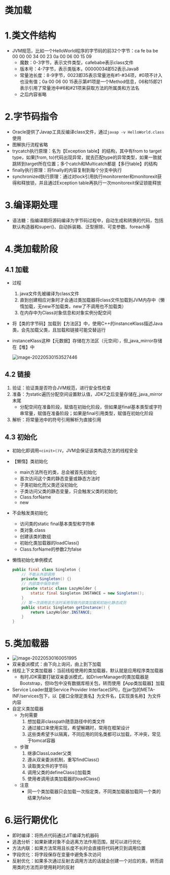 # 类加载

# 1.类文件结构

- JVM规范，比如一个HelloWorld程序的字节码的前32个字节：ca fe ba be 00 00 00 34 00 23 0a 00 06 00 15 09
  - 魔数：0-3字节，表示文件类型，cafebabe表示class文件
  - 版本号：4-7字节，表示类版本，00000034即52表示Java8
  - 常量池长度：8-9字节，0023即35表示常量池有#1-#34项，#0项不计入也没有值；0a 00 06 00 15表示第#1项是一个Method信息，06和15即21表示引用了常量池中#6和#21项来获取方法的所属类和方法名
  - 之后内容省略

# 2.字节码指令

- Oracle提供了Javap工具反编译class文件，通过`javap -v HelloWorld.class`使用
- 图解执行流程省略
- trycatch执行原理：名为【Exception table】的结构，其中有from to target type，如果[from, to)代码出现异常，就去匹配type的异常类型，如果一致就跳转到target所在位置；多个catch和Multicatch都是【多行table】的结构
- finally执行原理：将finally的内容复制到每个分支中执行
- synchronized执行原理：通过对lock引用执行monitorenter和monitorexit获得和释放锁，并且通过Exception table再执行一次monitorexit保证锁能释放

# 3.编译期处理

- 语法糖：指编译期将源码编译为字节码过程中，自动生成和转换的代码，包括默认构造器和super()、自动拆装箱、泛型擦除、可变参数、foreach等

# 4.类加载阶段

## 4.1 加载

- 过程
  1. java文件先被编译为class文件
  2. 直到创建相应对象时才会通过类加载器将class文件加载到JVM内存中（懒惰加载，无new不加载类，new了不调用也不加载类）
  3. 在内存中为Class对象信息和对象实例分配空间

- 将【类的字节码】加载到【方法区】中，使用C++的instanceKlass描述Java类，会先加载父类，且加载和链接可能交替运行

- instanceKlass这种【元数据】存储在方法区（元空间），但_java_mirror存储在【堆】中

  ![image-20220530153527446](C:\Users\91494\AppData\Roaming\Typora\typora-user-images\image-20220530153527446.png)

## 4.2 链接

1. 验证：验证类是否符合JVM规范，进行安全性检查
2. 准备：为static遍历分配空间设置默认值，JDK7之后变量存储在_java_mirror末尾
   - 分配空间在准备阶段，赋值在初始化阶段，但如果是final基本类型或字符串常量，赋值在准备阶段；如果是final引用类型，赋值在初始化阶段
3. 解析：将常量池中的符号引用解析为直接引用

## 4.3 初始化

- 初始化即调用`<cinit>()V`，JVM会保证该类构造方法的线程安全

- 【懒惰】类初始化

  - main方法所在的类，总会被首先初始化
  - 首次访问这个类的静态变量或静态方法时
  - 子类初始化而父类还没初始化
  - 子类访问父类的静态变量，只会触发父类的初始化
  - Class.forName
  - new

- 不会触发类初始化

  - 访问类的static final基本类型和字符串
  - 类对象.class
  - 创建该类的数组
  - 初始化类加载器的loadClass()
  - Class.forName的参数2为false

- 懒惰初始化单例模式

  ```java
  public final class Singleton {
      // 不能从外部调用
      private Singleton() {}
      // 内部类中保存单例
      private static class LazyHolder {
          static final Singleton INSTANCE = new Singleton();
      }
      // 第一次调用该方法时采用导致内部类加载和初始化静态成员
      public static Singleton getInstance() {
          return LazyHolder.INSTANCE;
      }
  }
  ```

# 5.类加载器

- ![image-20220530160051995](C:\Users\91494\AppData\Roaming\Typora\typora-user-images\image-20220530160051995.png)
- 双亲委派模式：由下向上询问，由上到下加载
- 线程上下文类加载器：当前线程使用的类加载器，默认就是应用程序类加载器
  - 有时JDK需要打破双亲委派模式，如DriverManager的类加载器是Bootstrap，但lib包中没有数据库相关包，转而使用【App类加载器】加载
- Service Loader就是Service Provider Interface(SPI)，在jar包的META-INF/services包下，以【接口全限定类名】为文件名，【实现类名称】为文件内容
- 自定义类加载器
  - 为何需要
    1. 想加载非classpath随意路径中的类文件
    2. 通过接口来使用实现，希望解耦时，常用在框架设计
    3. 这些类希望予以隔离，不同应用的同名类都可以加载，不冲突，常见于tomcat容器
  - 步骤
    1. 继承ClassLoader父类
    2. 遵从双亲委派机制，重写findClass()
    3. 读取类文件的字节码
    4. 调用父类的defineClass()加载类
    5. 使用者调用该类加载器的loadClass()
  - 注意
    - 同一个类加载器只会加载一次指定类，不同类加载器加载同一个类的结果为false

# 6.运行期优化

- 即时编译：将热点代码通过JIT编译为机器码
- 逃逸分析：如果新建对象不会逃离方法作用范围，就可以进行优化
- 方法内联：如果方法常用且长度不长时会直接将代码拷贝到调用位置
- 字段优化：将字段保存在变量中避免多次访问
- 反射优化：如果多次通过反射去调用方法的话就会创建一个对应的类，转而调用类的方法而非使用耗时的反射